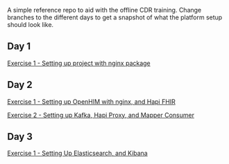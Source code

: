 A simple reference repo to aid with the offline CDR training. Change branches to the different days to get a snapshot of what the platform setup should look like.

## Day 1
[Exercise 1 - Setting up project with nginx package](instructions/day1-part-1.md)

## Day 2
[Exercise 1 - Setting up OpenHIM with nginx, and Hapi FHIR](instructions/day2-part-1.md)

[Exercise 2 - Setting up Kafka, Hapi Proxy, and Mapper Consumer](instructions/day2-part-2.md)

## Day 3
[Exercise 1 - Setting Up Elasticsearch, and Kibana](instructions/day3-part-1.md)
